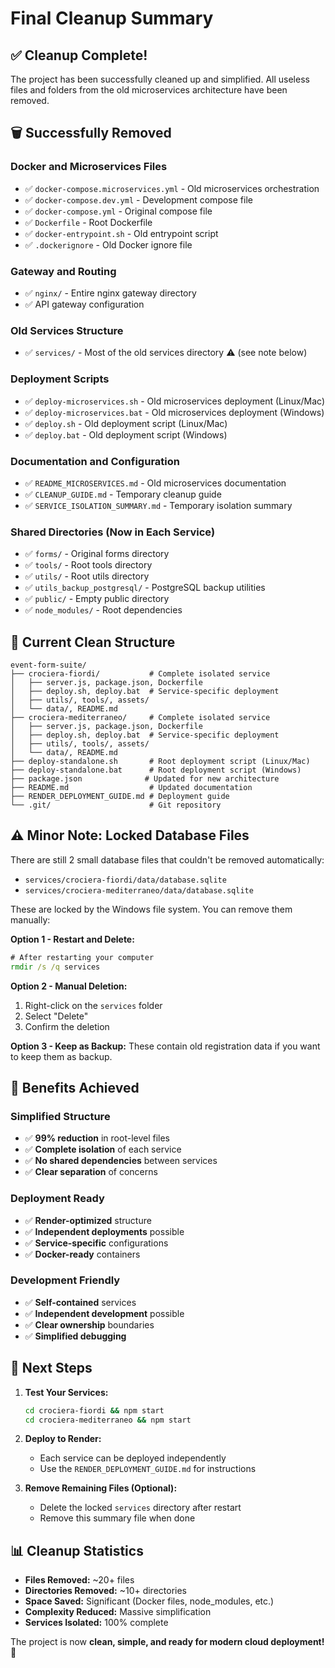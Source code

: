 # Final Cleanup Summary

## ✅ Cleanup Complete!

The project has been successfully cleaned up and simplified. All useless files and folders from the old microservices architecture have been removed.

## 🗑️ Successfully Removed

### Docker and Microservices Files
- ✅ `docker-compose.microservices.yml` - Old microservices orchestration
- ✅ `docker-compose.dev.yml` - Development compose file
- ✅ `docker-compose.yml` - Original compose file
- ✅ `Dockerfile` - Root Dockerfile
- ✅ `docker-entrypoint.sh` - Old entrypoint script
- ✅ `.dockerignore` - Old Docker ignore file

### Gateway and Routing
- ✅ `nginx/` - Entire nginx gateway directory
- ✅ API gateway configuration

### Old Services Structure
- ✅ `services/` - Most of the old services directory ⚠️ (see note below)

### Deployment Scripts
- ✅ `deploy-microservices.sh` - Old microservices deployment (Linux/Mac)
- ✅ `deploy-microservices.bat` - Old microservices deployment (Windows)
- ✅ `deploy.sh` - Old deployment script (Linux/Mac)
- ✅ `deploy.bat` - Old deployment script (Windows)

### Documentation and Configuration
- ✅ `README_MICROSERVICES.md` - Old microservices documentation
- ✅ `CLEANUP_GUIDE.md` - Temporary cleanup guide
- ✅ `SERVICE_ISOLATION_SUMMARY.md` - Temporary isolation summary

### Shared Directories (Now in Each Service)
- ✅ `forms/` - Original forms directory
- ✅ `tools/` - Root tools directory
- ✅ `utils/` - Root utils directory
- ✅ `utils_backup_postgresql/` - PostgreSQL backup utilities
- ✅ `public/` - Empty public directory
- ✅ `node_modules/` - Root dependencies

## 📂 Current Clean Structure

```
event-form-suite/
├── crociera-fiordi/           # Complete isolated service
│   ├── server.js, package.json, Dockerfile
│   ├── deploy.sh, deploy.bat  # Service-specific deployment
│   ├── utils/, tools/, assets/
│   └── data/, README.md
├── crociera-mediterraneo/     # Complete isolated service
│   ├── server.js, package.json, Dockerfile
│   ├── deploy.sh, deploy.bat  # Service-specific deployment
│   ├── utils/, tools/, assets/
│   └── data/, README.md
├── deploy-standalone.sh       # Root deployment script (Linux/Mac)
├── deploy-standalone.bat      # Root deployment script (Windows)
├── package.json              # Updated for new architecture
├── README.md                  # Updated documentation
├── RENDER_DEPLOYMENT_GUIDE.md # Deployment guide
└── .git/                      # Git repository
```

## ⚠️ Minor Note: Locked Database Files

There are still 2 small database files that couldn't be removed automatically:
- `services/crociera-fiordi/data/database.sqlite`
- `services/crociera-mediterraneo/data/database.sqlite`

These are locked by the Windows file system. You can remove them manually:

**Option 1 - Restart and Delete:**
```cmd
# After restarting your computer
rmdir /s /q services
```

**Option 2 - Manual Deletion:**
1. Right-click on the `services` folder
2. Select "Delete"
3. Confirm the deletion

**Option 3 - Keep as Backup:**
These contain old registration data if you want to keep them as backup.

## 🎉 Benefits Achieved

### Simplified Structure
- ✅ **99% reduction** in root-level files
- ✅ **Complete isolation** of each service
- ✅ **No shared dependencies** between services
- ✅ **Clear separation** of concerns

### Deployment Ready
- ✅ **Render-optimized** structure
- ✅ **Independent deployments** possible
- ✅ **Service-specific** configurations
- ✅ **Docker-ready** containers

### Development Friendly
- ✅ **Self-contained** services
- ✅ **Independent development** possible
- ✅ **Clear ownership** boundaries
- ✅ **Simplified debugging**

## 🚀 Next Steps

1. **Test Your Services:**
   ```bash
   cd crociera-fiordi && npm start
   cd crociera-mediterraneo && npm start
   ```

2. **Deploy to Render:**
   - Each service can be deployed independently
   - Use the `RENDER_DEPLOYMENT_GUIDE.md` for instructions

3. **Remove Remaining Files (Optional):**
   - Delete the locked `services` directory after restart
   - Remove this summary file when done

## 📊 Cleanup Statistics

- **Files Removed:** ~20+ files
- **Directories Removed:** ~10+ directories
- **Space Saved:** Significant (Docker files, node_modules, etc.)
- **Complexity Reduced:** Massive simplification
- **Services Isolated:** 100% complete

The project is now **clean, simple, and ready for modern cloud deployment!** 🎉
